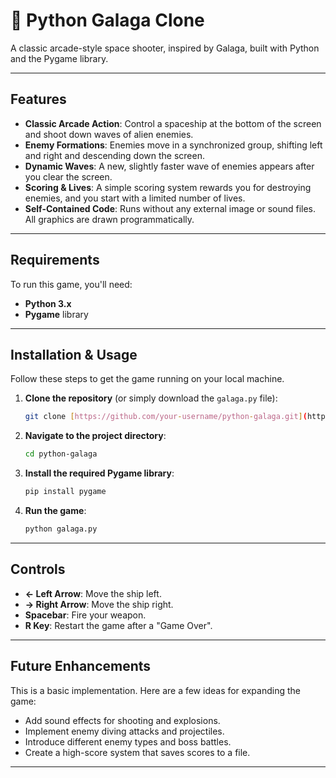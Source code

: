 # 🚀 Python Galaga Clone

A classic arcade-style space shooter, inspired by Galaga, built with Python and the Pygame library.

---

## Features

* **Classic Arcade Action**: Control a spaceship at the bottom of the screen and shoot down waves of alien enemies.
* **Enemy Formations**: Enemies move in a synchronized group, shifting left and right and descending down the screen.
* **Dynamic Waves**: A new, slightly faster wave of enemies appears after you clear the screen.
* **Scoring & Lives**: A simple scoring system rewards you for destroying enemies, and you start with a limited number of lives.
* **Self-Contained Code**: Runs without any external image or sound files. All graphics are drawn programmatically.

---

## Requirements

To run this game, you'll need:

* **Python 3.x**
* **Pygame** library

---

## Installation & Usage

Follow these steps to get the game running on your local machine.

1.  **Clone the repository** (or simply download the `galaga.py` file):
    ```sh
    git clone [https://github.com/your-username/python-galaga.git](https://github.com/your-username/python-galaga.git)
    ```

2.  **Navigate to the project directory**:
    ```sh
    cd python-galaga
    ```

3.  **Install the required Pygame library**:
    ```sh
    pip install pygame
    ```

4.  **Run the game**:
    ```sh
    python galaga.py
    ```

---

## Controls

* **← Left Arrow**: Move the ship left.
* **→ Right Arrow**: Move the ship right.
* **Spacebar**: Fire your weapon.
* **R Key**: Restart the game after a "Game Over".

---

## Future Enhancements

This is a basic implementation. Here are a few ideas for expanding the game:

* Add sound effects for shooting and explosions.
* Implement enemy diving attacks and projectiles.
* Introduce different enemy types and boss battles.
* Create a high-score system that saves scores to a file.

---
